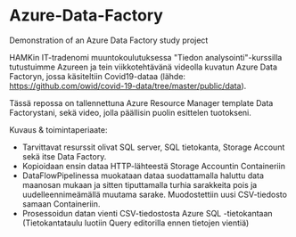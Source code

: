 # Azure-Data-Factory
Demonstration of an Azure Data Factory study project

HAMKin IT-tradenomi muuntokoulutuksessa "Tiedon analysointi"-kurssilla tutustuimme Azureen ja tein viikkotehtävänä videolla kuvatun Azure Data Factoryn, jossa käsiteltiin Covid19-dataa (lähde: https://github.com/owid/covid-19-data/tree/master/public/data).

Tässä repossa on tallennettuna Azure Resource Manager template Data Factorystani, sekä video, jolla päällisin puolin esittelen tuotokseni. 

Kuvaus & toimintaperiaate:
- Tarvittavat resurssit olivat SQL server, SQL tietokanta, Storage Account sekä itse Data Factory.
- Kopioidaan ensin dataa HTTP-lähteestä Storage Accountin Containeriin
- DataFlowPipelinessa muokataan dataa suodattamalla haluttu data maanosan mukaan ja sitten tiputtamalla turhia sarakkeita pois ja uudelleennimeämällä muutama sarake. Muodostettiin uusi CSV-tiedosto samaan Containeriin.
- Prosessoidun datan vienti CSV-tiedostosta Azure SQL -tietokantaan (Tietokantataulu luotiin Query editorilla ennen tietojen vientiä)
